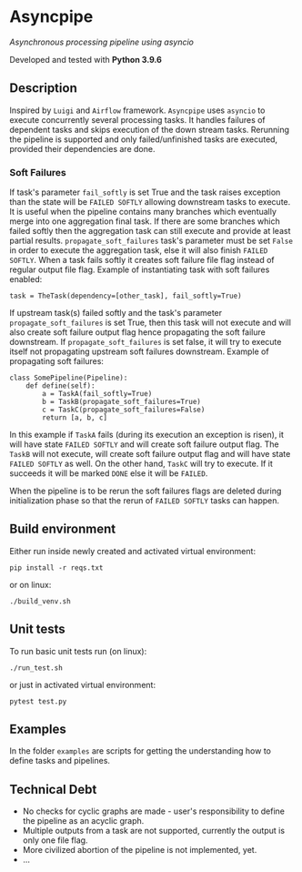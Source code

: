 # Asyncpipe
*Asynchronous processing pipeline using asyncio*

Developed and tested with **Python 3.9.6**

## Description

Inspired by `Luigi` and `Airflow` framework. `Asyncpipe` uses `asyncio` to execute 
concurrently several processing tasks. It handles failures of dependent tasks and skips
execution of the down stream tasks. Rerunning the pipeline is supported and only 
failed/unfinished tasks are executed, provided their dependencies are done.

### Soft Failures
If task's parameter `fail_softly` is set True and the task raises exception than the state will be 
`FAILED SOFTLY` allowing downstream tasks to execute. It is useful when the pipeline contains many branches 
which eventually merge into one aggregation final task. If there are some branches which failed softly 
then the aggregation task can still execute and provide at least partial results. 
`propagate_soft_failures` task's parameter must be set `False` in order to execute the aggregation task, 
else it will also finish `FAILED SOFTLY`. When a task fails softly it creates soft failure file flag instead of 
regular output file flag.
Example of instantiating task with soft failures enabled:
```
task = TheTask(dependency=[other_task], fail_softly=True)
```
If upstream task(s) failed softly and the task's parameter `propagate_soft_failures` is set True, then this
task will not execute and will also create soft failure output flag hence propagating the soft failure 
downstream. If `propagate_soft_failures` is set false, it will try to execute itself
not propagating upstream soft failures downstream.
Example of propagating soft failures:
```
class SomePipeline(Pipeline):
    def define(self):
        a = TaskA(fail_softly=True)
        b = TaskB(propagate_soft_failures=True)
        c = TaskC(propagate_soft_failures=False)
        return [a, b, c]
```
In this example if `TaskA` fails (during its execution an exception is risen), it will have state `FAILED SOFTLY` and
will create soft failure output flag. The `TaskB` will not execute, will create soft failure output flag and
will have state `FAILED SOFTLY` as well. On the other hand, `TaskC` will try to execute. If it succeeds it will be
marked `DONE` else it will be `FAILED`.

When the pipeline is to be rerun the soft failures flags are deleted during initialization phase 
so that the rerun of `FAILED SOFTLY` tasks can happen.

## Build environment
Either run inside newly created and activated virtual environment:
```
pip install -r reqs.txt
```
or on linux:
```
./build_venv.sh
```

## Unit tests
To run basic unit tests run (on linux):
```
./run_test.sh
```
or just in activated virtual environment:
```
pytest test.py
```

## Examples
In the folder `examples` are scripts for getting the understanding how to define tasks
and pipelines.

## Technical Debt
 * No checks for cyclic graphs are made - user's responsibility to define the pipeline 
as an acyclic graph.
 * Multiple outputs from a task are not supported, currently the output is only one file flag.
 * More civilized abortion of the pipeline is not implemented, yet.
 * ...
